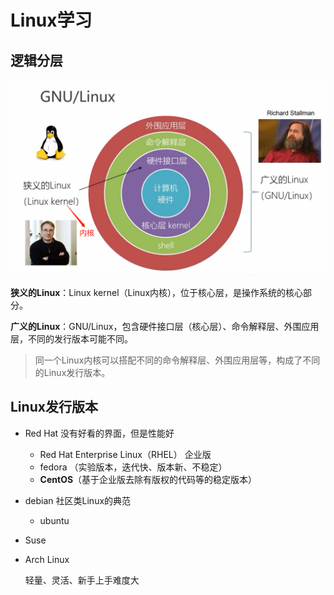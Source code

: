 # Linux学习

## 逻辑分层

![image-20220629221115881](Linux学习.assets/image-20220629221115881.png)

**狭义的Linux**：Linux kernel（Linux内核），位于核心层，是操作系统的核心部分。

**广义的Linux**：GNU/Linux，包含硬件接口层（核心层）、命令解释层、外围应用层，不同的发行版本可能不同。

> 同一个Linux内核可以搭配不同的命令解释层、外围应用层等，构成了不同的Linux发行版本。

## Linux发行版本

* Red Hat
  没有好看的界面，但是性能好

  * Red Hat Enterprise Linux（RHEL）  企业版
  * fedora （实验版本，迭代快、版本新、不稳定）
  * **CentOS**（基于企业版去除有版权的代码等的稳定版本）

* debian
  社区类Linux的典范

  * ubuntu

* Suse

* Arch Linux

  轻量、灵活、新手上手难度大

